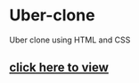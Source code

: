 # Uber-clone
Uber clone using HTML and CSS
<h2><a href='https://653f51bd779d1a2429281cc7--celebrated-quokka-48e2f0.netlify.app/'>click here to view</a></h2>
